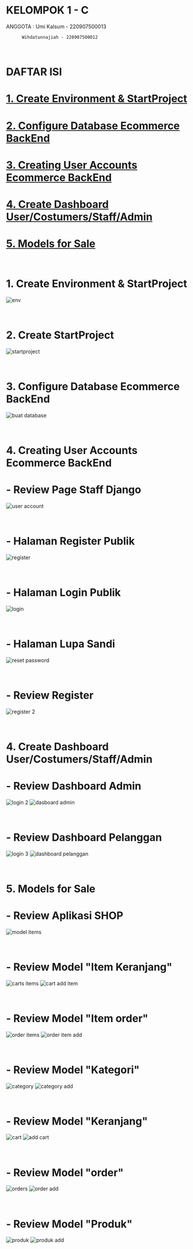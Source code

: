 # KELOMPOK 1 - C

ANGGOTA : Umi Kalsum - 220907500013

          Wihdatunnajiah - 220907500012



<br>

# DAFTAR ISI
# [1. Create Environment & StartProject](#1-create-environment--startproject-1)
# [2. Configure Database Ecommerce BackEnd](#2-configure-database-ecommerce-backend-1)
# [3. Creating User Accounts Ecommerce BackEnd](#3-creating-user-accounts-ecommerce-backend-1)
# [4. Create Dashboard User/Costumers/Staff/Admin](#4-create-dashboard-usercostumersstaffadmin-1)
# [5. Models for Sale](#5-models-for-sale-1)

<br>

# 1. Create Environment & StartProject
![env](https://github.com/user-attachments/assets/2c133937-d00f-4db6-b258-ef7953f56efc)

<br>

# 2. Create StartProject
![startproject](https://github.com/user-attachments/assets/6f642e3f-d677-43ae-bd83-955e7c7f46ef)

<br>

# 3. Configure Database Ecommerce BackEnd
![buat database ](https://github.com/user-attachments/assets/e68cb39d-7746-48f5-ba9c-6b52617b9a20)

<br>

# 4. Creating User Accounts Ecommerce BackEnd
# - Review Page Staff Django
![user account](https://github.com/user-attachments/assets/4379282e-879c-45c1-be01-e4341d9220fa)

<br>

# - Halaman Register Publik
![register](https://github.com/user-attachments/assets/4043fdd3-2161-4c65-9daf-12fb48e55d87)


<br>

# - Halaman Login Publik
![login](https://github.com/user-attachments/assets/a858bed1-5d8b-40a6-9681-3fbf9ece0fe2)


<br>

# - Halaman Lupa Sandi
![reset password](https://github.com/user-attachments/assets/0ce3a702-82b7-4f0c-a4e0-4b13214eaa28)


<br>


# - Review Register
![register 2](https://github.com/user-attachments/assets/6cd78b60-f3c9-4d02-ba1f-ed8295a15f4f)


<br>

# 4. Create Dashboard User/Costumers/Staff/Admin
# - Review Dashboard Admin
![login 2](https://github.com/user-attachments/assets/8765e029-27ac-4d98-9720-a3e38cfe0a60)
![dasboard admin](https://github.com/user-attachments/assets/9d9f1bf1-70df-4492-a3fb-54dee9e54c8f)


<br>

# - Review Dashboard Pelanggan
![login 3](https://github.com/user-attachments/assets/1f1f0b68-a189-4b38-9656-9baf7087e13e)
![dashboard pelanggan](https://github.com/user-attachments/assets/382cb009-ffb9-4eb6-97ab-443303c45e38)

<br>

# 5. Models for Sale
# - Review Aplikasi SHOP
![model items](https://github.com/user-attachments/assets/65774d5c-068b-47c7-8337-f9c7aa06ba44)

<br>

# - Review Model "Item Keranjang"
![carts items](https://github.com/user-attachments/assets/8df39337-8112-41cd-9b01-8c0044fe26fd)
![cart add item ](https://github.com/user-attachments/assets/97315c81-28b6-4321-bf3b-4f6cf1a61d5f)

<br>

# - Review Model "Item order"
![order items](https://github.com/user-attachments/assets/3d52371f-7e93-4682-8d68-19d3f76d7001)
![order item add](https://github.com/user-attachments/assets/4d25ea20-0b85-4acd-844c-62466b550e2d)

<br>

# - Review Model "Kategori"
![category](https://github.com/user-attachments/assets/c2f1dac9-cf05-4e2d-9c17-fdad801578c3)
![category add](https://github.com/user-attachments/assets/de60bd6e-f0a1-4966-87ad-9c98bf77da30)

<br>

# - Review Model "Keranjang"
![cart](https://github.com/user-attachments/assets/a1dd709b-52f0-4c8a-908a-035b83c6248d)
![add cart](https://github.com/user-attachments/assets/78699431-3267-4977-b5a9-12e83706f806)

<br>

# - Review Model "order"
![orders](https://github.com/user-attachments/assets/b45fee41-8f86-4e6b-85c4-f0e592266c47)
![order add](https://github.com/user-attachments/assets/0f32fd21-2481-4461-b70f-a7f5e4ce3db9)

<br>

# - Review Model "Produk"
![produk](https://github.com/user-attachments/assets/c85b7b83-fbb8-4cd8-872a-b9830ec4aef2)
![produk add](https://github.com/user-attachments/assets/e4be598a-cc04-482f-81dc-b01af1672e9e)

